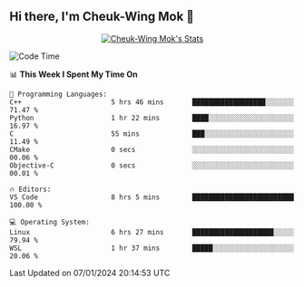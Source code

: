 ## Hi there, I'm Cheuk-Wing Mok 👋

<!--
**mozro0327/mozro0327** is a ✨ _special_ ✨ repository because its `README.md` (this file) appears on your GitHub profile.

Here are some ideas to get you started:

- 🔭 I’m currently working on ...
- 🌱 I’m currently learning ...
- 👯 I’m looking to collaborate on ...
- 🤔 I’m looking for help with ...
- 💬 Ask me about ...
- 📫 How to reach me: ...
- 😄 Pronouns: ...
- ⚡ Fun fact: ...
-->

<p align="center">
  <a href="https://github.com/mozro0327" class="rich-diff-level-one">
    <img src="https://github-readme-stats.vercel.app/api?username=mozro0327&title_color=333&text_color=777" alt="Cheuk-Wing Mok's Stats" >
    <!-- &hide=issues
    <img src="https://github-readme-stats.vercel.app/api?username=mozro0327&hide=issues&title_color=333&text_color=777" alt="Cheuk-Wing Mok's Stats" >
    -->
  </a>
</p>

<!--START_SECTION:waka-->
![Code Time](http://img.shields.io/badge/Code%20Time-2%2C251%20hrs%2021%20mins-blue)

📊 **This Week I Spent My Time On** 

```text
💬 Programming Languages: 
C++                      5 hrs 46 mins       ██████████████████░░░░░░░   71.47 % 
Python                   1 hr 22 mins        ████░░░░░░░░░░░░░░░░░░░░░   16.97 % 
C                        55 mins             ███░░░░░░░░░░░░░░░░░░░░░░   11.49 % 
CMake                    0 secs              ░░░░░░░░░░░░░░░░░░░░░░░░░   00.06 % 
Objective-C              0 secs              ░░░░░░░░░░░░░░░░░░░░░░░░░   00.01 % 

🔥 Editors: 
VS Code                  8 hrs 5 mins        █████████████████████████   100.00 % 

💻 Operating System: 
Linux                    6 hrs 27 mins       ████████████████████░░░░░   79.94 % 
WSL                      1 hr 37 mins        █████░░░░░░░░░░░░░░░░░░░░   20.06 % 
```


 Last Updated on 07/01/2024 20:14:53 UTC
<!--END_SECTION:waka-->
